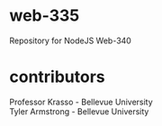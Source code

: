 # web-335
Repository for NodeJS Web-340
# contributors
Professor Krasso - Bellevue University  
Tyler Armstrong - Bellevue University

